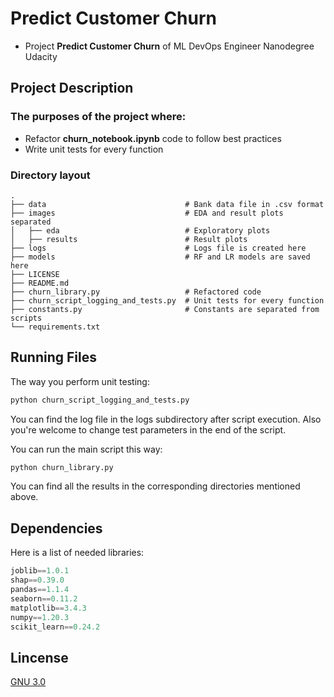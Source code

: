 # Predict Customer Churn

- Project **Predict Customer Churn** of ML DevOps Engineer Nanodegree Udacity

## Project Description
### The purposes of the project where:
* Refactor **churn_notebook.ipynb** code to follow best practices
* Write unit tests for every function

### Directory layout
    .
    ├── data                               # Bank data file in .csv format
    ├── images                             # EDA and result plots separated
    │   ├── eda                            # Exploratory plots
    │   ├── results                        # Result plots
    ├── logs                               # Logs file is created here
    ├── models                             # RF and LR models are saved here
    ├── LICENSE
    ├── README.md
    ├── churn_library.py                   # Refactored code
    ├── churn_script_logging_and_tests.py  # Unit tests for every function     
    ├── constants.py                       # Constants are separated from scripts            
    └── requirements.txt                   

## Running Files
The way you perform unit testing:
```python
python churn_script_logging_and_tests.py
```
You can find the log file in the logs subdirectory after script execution.
Also you're welcome to change test parameters in the end of the script.

You can run the main script this way:
```python
python churn_library.py
```
You can find all the results in the corresponding directories mentioned above.

## Dependencies
Here is a list of needed libraries:
```python
joblib==1.0.1
shap==0.39.0
pandas==1.1.4
seaborn==0.11.2
matplotlib==3.4.3
numpy==1.20.3
scikit_learn==0.24.2
```

## Lincense
[GNU 3.0](https://www.gnu.org/licenses/gpl-3.0.en.html)



